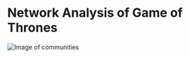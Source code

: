 # Network Analysis of Game of Thrones

![Image of communities](https://github.com/nbegumc/Network-Analysis/blob/master/comm.png)

